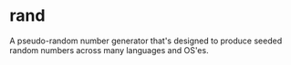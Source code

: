 rand
====

A pseudo-random number generator that's designed to produce seeded random numbers across many languages and OS'es.
